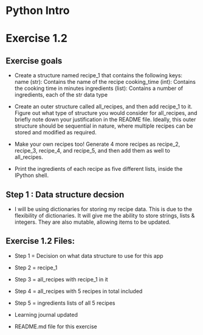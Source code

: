 # Python Intro

# Exercise 1.2

## Exercise goals

- Create a structure named recipe_1 that contains the following keys:
  name (str): Contains the name of the recipe
  cooking_time (int): Contains the cooking time in minutes
  ingredients (list): Contains a number of ingredients, each of the str data type

- Create an outer structure called all_recipes, and then add recipe_1 to it. Figure out what type of structure you would consider for all_recipes, and briefly note down your justification in the README file. Ideally, this outer structure should be sequential in nature, where multiple recipes can be stored and modified as required.

- Make your own recipes too! Generate 4 more recipes as recipe_2, recipe_3, recipe_4, and recipe_5, and then add them as well to all_recipes.

- Print the ingredients of each recipe as five different lists, inside the IPython shell.

## Step 1 : Data structure decsion

- I will be using dictionaries for storing my recipe data. This is due to the flexibility of dictionaries.
  It will give me the ability to store strings, lists & integers. They are also mutable, allowing items to be updated.

## Exercise 1.2 Files:

- Step 1 = Decision on what data structure to use for this app
- Step 2 = recipe_1
- Step 3 = all_recipes with recipe_1 in it
- Step 4 = all_recipes with 5 recipes in total included
- Step 5 = ingredients lists of all 5 recipes

- Learning journal updated

- README.md file for this exercise
